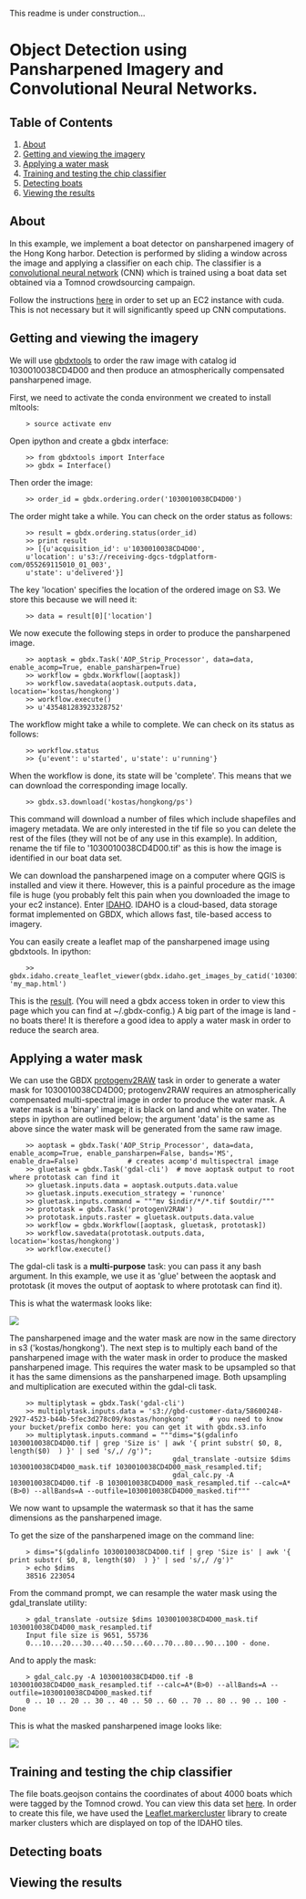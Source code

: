 This readme is under construction...

# Object Detection using Pansharpened Imagery and Convolutional Neural Networks.

## Table of Contents

1. [About](#about)
2. [Getting and viewing the imagery](#getting-and-viewing-the-imagery)
3. [Applying a water mask](#applying-a-water-mask)
4. [Training and testing the chip classifier](#training-testing-the-chip-classifier)
5. [Detecting boats](#detecting-boats)
6. [Viewing the results](#viewing-the-results)

## About

In this example, we implement a boat detector on pansharpened imagery of the Hong Kong harbor.
Detection is performed by sliding a window across the image and applying a classifier on each chip.
The classifier is a [convolutional neural network](http://neuralnetworksanddeeplearning.com/chap6.html#introducing_convolutional_networks) (CNN) which is trained using a boat data set obtained via
a Tomnod crowdsourcing campaign.

Follow the instructions [here](https://github.com/DigitalGlobe/mltools/tree/master/examples/polygon_classify_cnn#setting-up-your-ec2-instance) in order to set up an EC2 instance with cuda.
This is not necessary but it will significantly speed up CNN computations.


## Getting and viewing the imagery

We will use [gbdxtools](http://github.com/DigitalGlobe/gbdxtools) to order the raw image with catalog id
1030010038CD4D00 and then produce an atmospherically compensated pansharpened image.

First, we need to activate the conda environment we created to install mltools:

        > source activate env

Open ipython and create a gbdx interface:

        >> from gbdxtools import Interface
        >> gbdx = Interface()

Then order the image:

        >> order_id = gbdx.ordering.order('1030010038CD4D00')

The order might take a while. You can check on the order status as follows:

        >> result = gbdx.ordering.status(order_id)
        >> print result
        >> [{u'acquisition_id': u'1030010038CD4D00',
        u'location': u's3://receiving-dgcs-tdgplatform-com/055269115010_01_003',
        u'state': u'delivered'}]

The key 'location' specifies the location of the ordered image on S3. We store this because we will need it:

        >> data = result[0]['location']

We now execute the following steps in order to produce the pansharpened image.

        >> aoptask = gbdx.Task('AOP_Strip_Processor', data=data, enable_acomp=True, enable_pansharpen=True)
        >> workflow = gbdx.Workflow([aoptask])
        >> workflow.savedata(aoptask.outputs.data, location='kostas/hongkong')
        >> workflow.execute()
        >> u'435481283923328752'

The workflow might take a while to complete. We can check on its status as follows:

        >> workflow.status
        >> {u'event': u'started', u'state': u'running'}

When the workflow is done, its state will be 'complete'. This means that we can download the corresponding image locally.

        >> gbdx.s3.download('kostas/hongkong/ps')

This command will download a number of files which include shapefiles and imagery metadata.
We are only interested in the tif file so you can delete the rest of the files (they will not be of any use in this example).
In addition, rename the tif file to '1030010038CD4D00.tif' as this is how the image is identified in our boat data set.

We can download the pansharpened image on a computer where QGIS is installed and view it there. However, this is a painful procedure as the image file is huge (you probably felt this pain when you downloaded the image to your ec2 instance).
Enter [IDAHO](http://gbdxdocs.digitalglobe.com/v1/page/labs). IDAHO is a cloud-based, data storage format implemented on GBDX, which allows fast, tile-based access to imagery.

You can easily create a leaflet map of the pansharpened image using gbdxtools. In ipython:

        >> gbdx.idaho.create_leaflet_viewer(gbdx.idaho.get_images_by_catid('1030010038CD4D00'), 'my_map.html')

This is the [result](http://kostasthebarbarian.github.io/mltools/examples/detector_cnn/my_map.html). (You will need a gbdx access token in order to view this page which you can find at ~/.gbdx-config.) A big part of the image is land - no boats there! It is therefore a good idea to apply a water mask in order to reduce the search area.

## Applying a water mask

We can use the GBDX [protogenv2RAW](https://github.com/TDG-Platform/docs) task in order to generate a water mask for 1030010038CD4D00; protogenv2RAW requires an atmospherically compensated multi-spectral image in order to produce the water mask. A water mask is a 'binary' image; it is black on land and white on water. The steps in ipython are outlined below; the argument 'data' is the same as above since the water mask will be generated from the same raw image.

        >> aoptask = gbdx.Task('AOP_Strip_Processor', data=data, enable_acomp=True, enable_pansharpen=False, bands='MS', enable_dra=False)            # creates acomp'd multispectral image
        >> gluetask = gbdx.Task('gdal-cli')  # move aoptask output to root where prototask can find it
        >> gluetask.inputs.data = aoptask.outputs.data.value
        >> gluetask.inputs.execution_strategy = 'runonce'
        >> gluetask.inputs.command = """mv $indir/*/*.tif $outdir/"""           
        >> prototask = gbdx.Task('protogenV2RAW')
        >> prototask.inputs.raster = gluetask.outputs.data.value
        >> workflow = gbdx.Workflow([aoptask, gluetask, prototask])
        >> workflow.savedata(prototask.outputs.data, location='kostas/hongkong')
        >> workflow.execute()

The gdal-cli task is a **multi-purpose** task: you can pass it any bash argument. In this example, we use it as 'glue'
between the aoptask and prototask (it moves the output of aoptask to where prototask can find it).

This is what the watermask looks like:

<img src='images/water_mask.png'>

The pansharpened image and the water mask are now in the same directory in s3 ('kostas/hongkong').
The next step is to multiply each band of the pansharpened image with the water mask in order to produce the masked pansharpened image.
This requires the water mask to be upsampled so that it has the same dimensions as the pansharpened image. Both upsampling and multiplication
are executed within the gdal-cli task.

        >> multiplytask = gbdx.Task('gdal-cli')
        >> multiplytask.inputs.data = 's3://gbd-customer-data/58600248-2927-4523-b44b-5fec3d278c09/kostas/hongkong'     # you need to know your bucket/prefix combo here: you can get it with gbdx.s3.info
        >> multiplytask.inputs.command = """dims="$(gdalinfo 1030010038CD4D00.tif | grep 'Size is' | awk '{ print substr( $0, 8, length($0)  ) }' | sed 's/,/ /g')";
                                            gdal_translate -outsize $dims 1030010038CD4D00_mask.tif 1030010038CD4D00_mask_resampled.tif;
                                            gdal_calc.py -A 1030010038CD4D00.tif -B 1030010038CD4D00_mask_resampled.tif --calc=A*(B>0) --allBands=A --outfile=1030010038CD4D00_masked.tif"""



We now want to upsample the watermask so that it has the same dimensions as the pansharpened image.

To get the size of the pansharpened image on the command line:

        > dims="$(gdalinfo 1030010038CD4D00.tif | grep 'Size is' | awk '{ print substr( $0, 8, length($0)  ) }' | sed 's/,/ /g')"
        > echo $dims       
        38516 223054

From the command prompt, we can resample the water mask using the gdal_translate utility:

        > gdal_translate -outsize $dims 1030010038CD4D00_mask.tif 1030010038CD4D00_mask_resampled.tif
        Input file size is 9651, 55736
        0...10...20...30...40...50...60...70...80...90...100 - done.

And to apply the mask:

        > gdal_calc.py -A 1030010038CD4D00.tif -B 1030010038CD4D00_mask_resampled.tif --calc=A*(B>0) --allBands=A --outfile=1030010038CD4D00_masked.tif
        0 .. 10 .. 20 .. 30 .. 40 .. 50 .. 60 .. 70 .. 80 .. 90 .. 100 - Done

This is what the masked pansharpened image looks like:

<img src='images/masked.png'>


## Training and testing the chip classifier

The file boats.geojson contains the coordinates of about 4000 boats which were tagged by the Tomnod crowd.
You can view this data set [here](http://kostasthebarbarian.github.io/mltools/examples/detector_cnn/my_map_with_points.html). In order to create this file, we have used the [Leaflet.markercluster](https://github.com/Leaflet/Leaflet.markercluster) library to create marker clusters which are displayed on top of the IDAHO tiles.  


## Detecting boats

## Viewing the results
